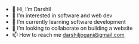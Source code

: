 - 👋 Hi, I’m Darshil
- 👀 I’m interested in software and web dev
- 🌱 I’m currently learning software development
- 💞️ I’m looking to collaborate on building a website
- 📫 How to reach me darshiljogani@gmail.com

<!---
Darshil027/Darshil027 is a ✨ special ✨ repository because its `README.md` (this file) appears on your GitHub profile.
You can click the Preview link to take a look at your changes.
--->
